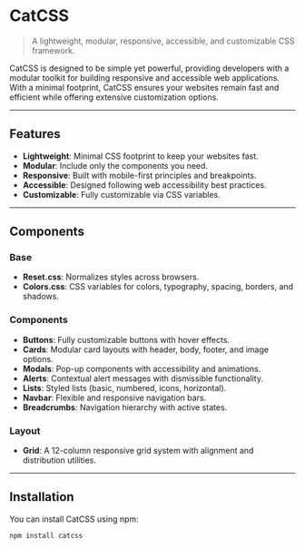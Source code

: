 # CatCSS

> A lightweight, modular, responsive, accessible, and customizable CSS framework.

CatCSS is designed to be simple yet powerful, providing developers with a modular toolkit for building responsive and accessible web applications. With a minimal footprint, CatCSS ensures your websites remain fast and efficient while offering extensive customization options.

---

## Features

- **Lightweight**: Minimal CSS footprint to keep your websites fast.
- **Modular**: Include only the components you need.
- **Responsive**: Built with mobile-first principles and breakpoints.
- **Accessible**: Designed following web accessibility best practices.
- **Customizable**: Fully customizable via CSS variables.

---

## Components

### **Base**
- **Reset.css**: Normalizes styles across browsers.
- **Colors.css**: CSS variables for colors, typography, spacing, borders, and shadows.

### **Components**
- **Buttons**: Fully customizable buttons with hover effects.
- **Cards**: Modular card layouts with header, body, footer, and image options.
- **Modals**: Pop-up components with accessibility and animations.
- **Alerts**: Contextual alert messages with dismissible functionality.
- **Lists**: Styled lists (basic, numbered, icons, horizontal).
- **Navbar**: Flexible and responsive navigation bars.
- **Breadcrumbs**: Navigation hierarchy with active states.

### **Layout**
- **Grid**: A 12-column responsive grid system with alignment and distribution utilities.

---

## Installation

You can install CatCSS using npm:

```bash
npm install catcss